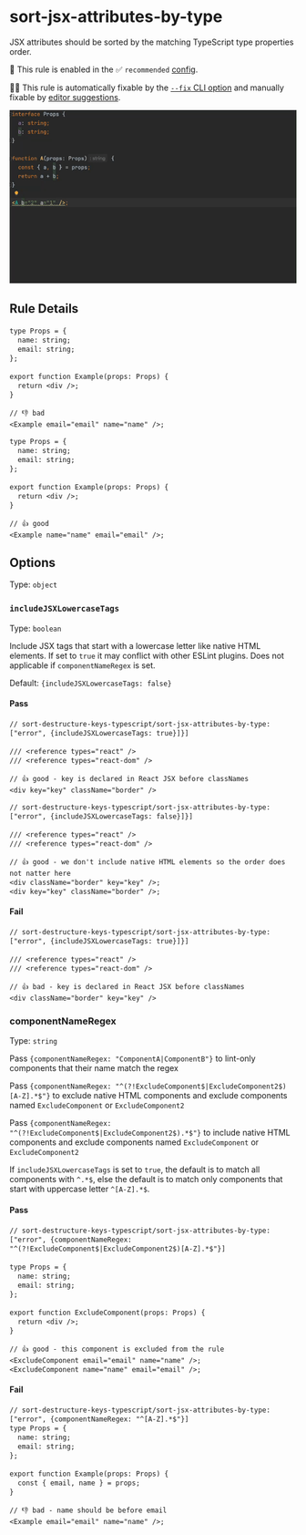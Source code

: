# sort-jsx-attributes-by-type

JSX attributes should be sorted by the matching TypeScript type properties order.

💼 This rule is enabled in the ✅ `recommended` [config](https://github.com/nirtamir2/eslint-plugin-unicorn#preset-configs-eslintconfigjs).

🔧💡 This rule is automatically fixable by the [`--fix` CLI option](https://eslint.org/docs/latest/user-guide/command-line-interface#--fix) and manually fixable by [editor suggestions](https://eslint.org/docs/latest/use/core-concepts#rule-suggestions).

![demo-sort-jsx-attributes-by-type.gif](docs/demo-sort-jsx-attributes-by-type.gif)

## Rule Details

<!-- eslint-skip -->

```tsx
type Props = {
  name: string;
  email: string;
};

export function Example(props: Props) {
  return <div />;
}

// 👎 bad
<Example email="email" name="name" />;
```

<!-- eslint-skip -->

```tsx
type Props = {
  name: string;
  email: string;
};

export function Example(props: Props) {
  return <div />;
}

// 👍 good
<Example name="name" email="email" />;
```

## Options

Type: `object`

### `includeJSXLowercaseTags`

Type: `boolean`

Include JSX tags that start with a lowercase letter like native HTML elements. If set to `true` it may conflict with other ESLint plugins. Does not applicable if `componentNameRegex` is set.

Default: `{includeJSXLowercaseTags: false}`

#### Pass

```tsx
// sort-destructure-keys-typescript/sort-jsx-attributes-by-type: ["error", {includeJSXLowercaseTags: true}]}]

/// <reference types="react" />
/// <reference types="react-dom" />

// 👍 good - key is declared in React JSX before classNames
<div key="key" className="border" />
```

```tsx
// sort-destructure-keys-typescript/sort-jsx-attributes-by-type: ["error", {includeJSXLowercaseTags: false}]}]

/// <reference types="react" />
/// <reference types="react-dom" />

// 👍 good - we don't include native HTML elements so the order does not natter here
<div className="border" key="key" />;
<div key="key" className="border" />;
```

#### Fail

<!-- eslint-skip -->

```tsx
// sort-destructure-keys-typescript/sort-jsx-attributes-by-type: ["error", {includeJSXLowercaseTags: true}]}]

/// <reference types="react" />
/// <reference types="react-dom" />

// 👍 bad - key is declared in React JSX before classNames
<div className="border" key="key" />
```

<!-- eslint-skip -->

### componentNameRegex

Type: `string`

Pass `{componentNameRegex: "ComponentA|ComponentB"}` to lint-only components that their name match the regex

Pass `{componentNameRegex: "^(?!ExcludeComponent$|ExcludeComponent2$)[A-Z].*$"}`
to exclude native HTML components and exclude components named `ExcludeComponent` or `ExcludeComponent2`

Pass `{componentNameRegex: "^(?!ExcludeComponent$|ExcludeComponent2$).*$"}`
to include native HTML components and exclude components named `ExcludeComponent` or `ExcludeComponent2`

If `includeJSXLowercaseTags` is set to `true`, the default is to match all components with `^.*$`,
else the default is to match only components that start with uppercase letter `^[A-Z].*$`.

#### Pass

```tsx
// sort-destructure-keys-typescript/sort-jsx-attributes-by-type: ["error", {componentNameRegex: "^(?!ExcludeComponent$|ExcludeComponent2$)[A-Z].*$"}]

type Props = {
  name: string;
  email: string;
};

export function ExcludeComponent(props: Props) {
  return <div />;
}

// 👍 good - this component is excluded from the rule
<ExcludeComponent email="email" name="name" />;
<ExcludeComponent name="name" email="email" />;
```

#### Fail

<!-- eslint-skip -->

```tsx
// sort-destructure-keys-typescript/sort-jsx-attributes-by-type: ["error", {componentNameRegex: "^[A-Z].*$"}]
type Props = {
  name: string;
  email: string;
};

export function Example(props: Props) {
  const { email, name } = props;
}

// 👎 bad - name should be before email
<Example email="email" name="name" />;
```

<!-- eslint-skip -->
